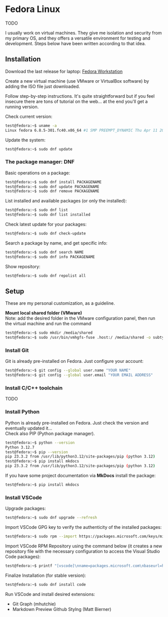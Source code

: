 # Fedora Linux

TODO

I usually work on virtual machines. They give me isolation and security from my primary OS, and they offers a versatile environment for testing and development. Steps below have been written according to that idea.

## Installation

Download the last release for laptop: [Fedora Workstation](https://fedoraproject.org/workstation/download)

Create a new virtual machine (use VMware or VirtualBox software) by adding the ISO file just downloaded.

Follow step-by-step instructions. It's quite straightforward but if you feel insecure there are tons of tutorial on the web... at the end you'll get a running version.

Check current version:

```sh
test@fedora:~$ uname -a
Linux fedora 6.8.5-301.fc40.x86_64 #1 SMP PREEMPT_DYNAMIC Thu Apr 11 20:00:10 UTC 2024 x86_64 GNU/Linux
```

Update the system:

```sh
test@fedora:~$ sudo dnf update
```

### The package manager: DNF

Basic operations on a package:

```sh
test@fedora:~$ sudo dnf install PACKAGENAME
test@fedora:~$ sudo dnf update PACKAGENAME
test@fedora:~$ sudo dnf remove PACKAGENAME
```

List installed and available packages (or only the installed):

```sh
test@fedora:~$ sudo dnf list
test@fedora:~$ sudo dnf list installed
```

Check latest update for your packages:

```sh
test@fedora:~$ sudo dnf check-update
```

Search a package by name, and get specific info:

```sh
test@fedora:~$ sudo dnf search NAME
test@fedora:~$ sudo dnf info PACKAGENAME
```

Show repository:

```sh
test@fedora:~$ sudo dnf repolist all
```

## Setup

These are my personal customization, as a guideline.

**Mount local shared folder (VMware)**  
Note: add the desired folder in the VMware configuration panel, then run the virtual machine and run the command

```sh
test@fedora:~$ sudo mkdir /media/shared
test@fedora:~$ sudo /usr/bin/vmhgfs-fuse .host:/ /media/shared -o subtype=vmhgfs-fuse,allow_other
```

### Install Git

Git is already pre-installed on Fedora. Just configure your account:

```sh
test@fedora:~$ git config --global user.name "YOUR NAME"
test@fedora:~$ git config --global user.email "YOUR EMAIL ADDRESS"
```

### Install C/C++ toolchain

TODO

### Install Python

Python is already pre-installed on Fedora. Just check the version and eventually updated it...  
Check also PIP (Python package manager).

```sh
test@fedora:~$ python --version
Python 3.12.7
test@fedora:~$ pip --version
pip 23.3.2 from /usr/lib/python3.12/site-packages/pip (python 3.12)
test@fedora:~$ pip install mkdocs
pip 23.3.2 from /usr/lib/python3.12/site-packages/pip (python 3.12)
```

If you have some project documentation via **MkDocs** install the package:

```sh
test@fedora:~$ pip install mkdocs
```

### Install VSCode

Upgrade packages:

```sh
test@fedora:~$ sudo dnf upgrade --refresh
```

Import VSCode GPG key to verify the authenticity of the installed packages:

```sh
test@fedora:~$ sudo rpm --import https://packages.microsoft.com/keys/microsoft.asc
```

Import VSCode RPM Repository using the command below (it creates a new repository file with the necessary configuration to access the Visual Studio Code packages):

```sh
test@fedora:~$ printf "[vscode]\nname=packages.microsoft.com\nbaseurl=https://packages.microsoft.com/yumrepos/vscode/\nenabled=1\ngpgcheck=1\nrepo_gpgcheck=1\ngpgkey=https://packages.microsoft.com/keys/microsoft.asc\nmetadata_expire=1h" | sudo tee -a /etc/yum.repos.d/vscode.repo
```

Finalize Installation (for stable version):

```sh
test@fedora:~$ sudo dnf install code
```

Run VSCode and install desired extensions:

+ Git Graph (mhutchie)
+ Markdown Preview Github Stylng (Matt Bierner)
